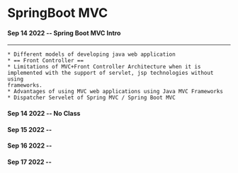 # SpringBoot MVC

#### Sep 14 2022 -- Spring Boot MVC Intro
---

    * Different models of developing java web application
    * == Front Controller ==
    * Limitations of MVC+Front Controller Architecture when it is implemented with the support of servlet, jsp technologies without using
    frameworks.
    * Advantages of using MVC web applications using Java MVC Frameworks
    * Dispatcher Servelet of Spring MVC / Spring Boot MVC

#### Sep 14 2022 -- No Class

#### Sep 15 2022 -- 

#### Sep 16 2022 -- 

#### Sep 17 2022 -- 



